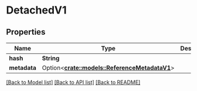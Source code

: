 # DetachedV1

## Properties

Name | Type | Description | Notes
------------ | ------------- | ------------- | -------------
**hash** | **String** |  | 
**metadata** | Option<[**crate::models::ReferenceMetadataV1**](ReferenceMetadata_V1.md)> |  | [optional]

[[Back to Model list]](../README.md#documentation-for-models) [[Back to API list]](../README.md#documentation-for-api-endpoints) [[Back to README]](../README.md)


